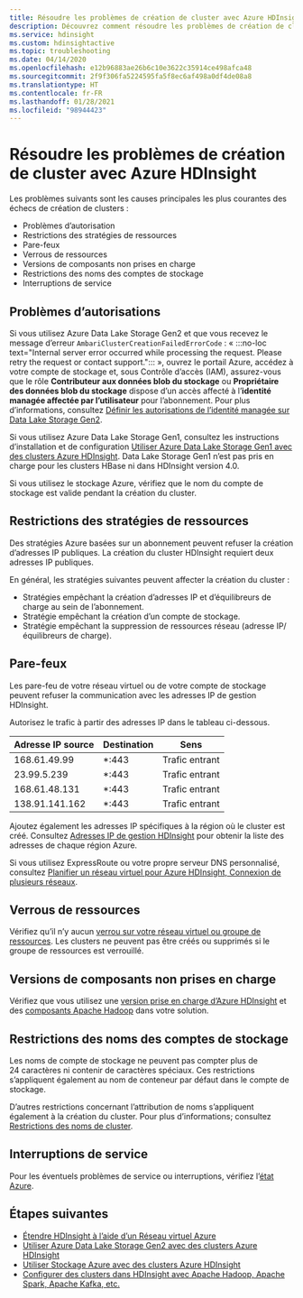 ```yaml
---
title: Résoudre les problèmes de création de cluster avec Azure HDInsight
description: Découvrez comment résoudre les problèmes de création de cluster Apache pour Azure HDInsight.
ms.service: hdinsight
ms.custom: hdinsightactive
ms.topic: troubleshooting
ms.date: 04/14/2020
ms.openlocfilehash: e12b96883ae26b6c10e3622c35914ce498afca48
ms.sourcegitcommit: 2f9f306fa5224595fa5f8ec6af498a0df4de08a8
ms.translationtype: HT
ms.contentlocale: fr-FR
ms.lasthandoff: 01/28/2021
ms.locfileid: "98944423"
---
```

# <a name="troubleshoot-cluster-creation-failures-with-azure-hdinsight"></a>Résoudre les problèmes de création de cluster avec Azure HDInsight

Les problèmes suivants sont les causes principales les plus courantes des échecs de création de clusters :

- Problèmes d’autorisation
- Restrictions des stratégies de ressources
- Pare-feux
- Verrous de ressources
- Versions de composants non prises en charge
- Restrictions des noms des comptes de stockage
- Interruptions de service

## <a name="permissions-issues"></a>Problèmes d’autorisations

Si vous utilisez Azure Data Lake Storage Gen2 et que vous recevez le message d’erreur `AmbariClusterCreationFailedErrorCode` : « :::no-loc text="Internal server error occurred while processing the request. Please retry the request or contact support."::: », ouvrez le portail Azure, accédez à votre compte de stockage et, sous Contrôle d’accès (IAM), assurez-vous que le rôle **Contributeur aux données blob du stockage** ou **Propriétaire des données blob du stockage** dispose d’un accès affecté à l’**identité managée affectée par l’utilisateur** pour l’abonnement. Pour plus d’informations, consultez [Définir les autorisations de l’identité managée sur Data Lake Storage Gen2](../hdinsight-hadoop-use-data-lake-storage-gen2-portal.md#set-up-permissions-for-the-managed-identity-on-the-data-lake-storage-gen2).

Si vous utilisez Azure Data Lake Storage Gen1, consultez les instructions d’installation et de configuration [Utiliser Azure Data Lake Storage Gen1 avec des clusters Azure HDInsight](../hdinsight-hadoop-use-data-lake-storage-gen1.md). Data Lake Storage Gen1 n’est pas pris en charge pour les clusters HBase ni dans HDInsight version 4.0.

Si vous utilisez le stockage Azure, vérifiez que le nom du compte de stockage est valide pendant la création du cluster.

## <a name="resource-policy-restrictions"></a>Restrictions des stratégies de ressources

Des stratégies Azure basées sur un abonnement peuvent refuser la création d’adresses IP publiques. La création du cluster HDInsight requiert deux adresses IP publiques.  

En général, les stratégies suivantes peuvent affecter la création du cluster :

* Stratégies empêchant la création d’adresses IP et d’équilibreurs de charge au sein de l’abonnement.
* Stratégie empêchant la création d’un compte de stockage.
* Stratégie empêchant la suppression de ressources réseau (adresse IP/équilibreurs de charge).

## <a name="firewalls"></a>Pare-feux

Les pare-feu de votre réseau virtuel ou de votre compte de stockage peuvent refuser la communication avec les adresses IP de gestion HDInsight.

Autorisez le trafic à partir des adresses IP dans le tableau ci-dessous.

| Adresse IP source | Destination | Sens |
|---|---|---|
| 168.61.49.99 | *:443 | Trafic entrant |
| 23.99.5.239 | *:443 | Trafic entrant |
| 168.61.48.131 | *:443 | Trafic entrant |
| 138.91.141.162 | *:443 | Trafic entrant |

Ajoutez également les adresses IP spécifiques à la région où le cluster est créé. Consultez [Adresses IP de gestion HDInsight](../hdinsight-management-ip-addresses.md) pour obtenir la liste des adresses de chaque région Azure.

Si vous utilisez ExpressRoute ou votre propre serveur DNS personnalisé, consultez [Planifier un réseau virtuel pour Azure HDInsight, Connexion de plusieurs réseaux](../hdinsight-plan-virtual-network-deployment.md#multinet).

## <a name="resources-locks"></a>Verrous de ressources  

Vérifiez qu’il n’y aucun [verrou sur votre réseau virtuel ou groupe de ressources](../../azure-resource-manager/management/lock-resources.md). Les clusters ne peuvent pas être créés ou supprimés si le groupe de ressources est verrouillé. 

## <a name="unsupported-component-versions"></a>Versions de composants non prises en charge

Vérifiez que vous utilisez une [version prise en charge d’Azure HDInsight](../hdinsight-component-versioning.md) et des [composants Apache Hadoop](../hdinsight-component-versioning.md#apache-components-available-with-different-hdinsight-versions) dans votre solution.  

## <a name="storage-account-name-restrictions"></a>Restrictions des noms des comptes de stockage

Les noms de compte de stockage ne peuvent pas compter plus de 24 caractères ni contenir de caractères spéciaux. Ces restrictions s’appliquent également au nom de conteneur par défaut dans le compte de stockage.

D’autres restrictions concernant l’attribution de noms s’appliquent également à la création du cluster. Pour plus d’informations; consultez [Restrictions des noms de cluster](../hdinsight-hadoop-provision-linux-clusters.md#cluster-name).

## <a name="service-outages"></a>Interruptions de service

Pour les éventuels problèmes de service ou interruptions, vérifiez l’[état Azure](https://status.azure.com).

## <a name="next-steps"></a>Étapes suivantes

* [Étendre HDInsight à l’aide d’un Réseau virtuel Azure](../hdinsight-plan-virtual-network-deployment.md)
* [Utiliser Azure Data Lake Storage Gen2 avec des clusters Azure HDInsight](../hdinsight-hadoop-use-data-lake-storage-gen2.md)  
* [Utiliser Stockage Azure avec des clusters Azure HDInsight](../hdinsight-hadoop-use-blob-storage.md)
* [Configurer des clusters dans HDInsight avec Apache Hadoop, Apache Spark, Apache Kafka, etc.](../hdinsight-hadoop-provision-linux-clusters.md)
